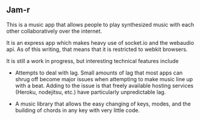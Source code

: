## Jam-r

This is a music app that allows people to play synthesized music with each other collaboratively over the internet.

It is an express app which makes heavy use of socket.io and the webaudio api.  As of this writing, that means that it is restricted to webkit browsers.

It is still a work in progress, but interesting technical features include

- Attempts to deal with lag.  Small amounts of lag that most apps can shrug off become major issues when attempting to make music line up with a beat.  Adding to the issue is that freely available hosting services (Heroku, nodejitsu, etc.) have particularly unpredictable lag.

- A music library that allows the easy changing of keys, modes, and the building of chords in any key with very little code.
